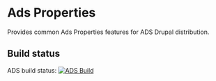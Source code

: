Ads Properties
===========

Provides common Ads Properties features for ADS Drupal distribution.

Build status
------------
ADS build status:
[![ADS Build](https://travis-ci.org/mycognitive/ads_property.png "ADS Build")](https://travis-ci.org/mycognitive/ads_property)
